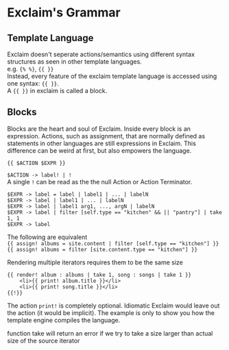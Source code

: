 # Exclaim's Grammar

## Template Language

Exclaim doesn't seperate actions/semantics using different syntax structures as seen in other template languages.  
e.g. ```{% %}```, ```{{ }}```  
Instead, every feature of the exclaim template language is accessed using one syntax: ```{{ }}```.  
A ```{{ }}``` in exclaim is called a block.

## Blocks

Blocks are the heart and soul of Exclaim. Inside every block is an expression. Actions, such as assignment, that are normally defined as statements in other languages are still expressions in Exclaim. This difference can be weird at first, but also empowers the language.


```{{ $ACTION $EXPR }}```

```$ACTION -> label! | !```  
A single ```!``` can be read as the the null Action or Action Terminator.

```$EXPR -> label = label | label1 | ... | labelN```  
```$EXPR -> label | label1 | ... | labelN```  
```$EXPR -> label | label1 arg1, ..., argN | labelN```  
```$EXPR -> label | filter [self.type == "kitchen" && || "pantry"] | take 1, 1```  
```$EXPR -> label```  

The following are equivalent  
```{{ assign! albums = site.content | filter [self.type == "kitchen"] }}```  
```{{ assign! albums = filter [site.content.type == "kitchen"] }}```  


Rendering multiple iterators requires them to be the same size
```
{{ render! album : albums | take 1, song : songs | take 1 }} 
    <li>{{ print! album.title }}</li>
    <li>{{ print! song.title }}</li>
{{!}}
```

The action ```print!``` is completely optional. Idiomatic Exclaim would leave out the action (it would be implicit). The example is only to show you how the template engine compiles the language.  

function take will return an error if we try to take a size larger than actual size of the source iterator
